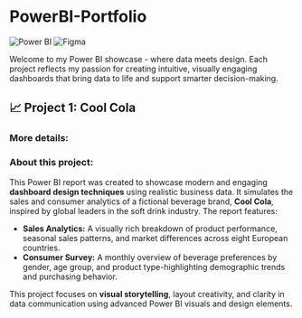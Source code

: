 # PowerBI-Portfolio
![Power BI](https://github.com/user-attachments/assets/9340983c-b22d-4be9-a9a6-c9c80b5005b2) ![Figma](https://github.com/user-attachments/assets/92b454f5-d71b-4bb9-89af-37cc008397fb) 
<p>Welcome to my Power BI showcase - where data meets design. Each project reflects my passion for creating intuitive, visually engaging dashboards that bring data to life and support smarter decision-making.</p>

  <h2>📈 Project 1: Cool Cola </h2>
  <h3>More details:</h3>
  <h3>About this project:</h3>
  <p>This Power BI report was created to showcase modern and engaging <strong>dashboard design techniques</strong> using realistic business data. It simulates the sales and consumer analytics of a fictional beverage brand, <strong>Cool Cola</strong>, inspired by global leaders in the soft drink industry. The report features:</p>

  <ul>
    <li><strong>Sales Analytics:</strong>
      A visually rich breakdown of product performance, seasonal sales patterns, and market differences across eight European countries.</li>
    <li><strong>Consumer Survey:</strong>
      A monthly overview of beverage preferences by gender, age group, and product type-highlighting demographic trends and purchasing behavior.</li>
  </ul>

  <p>This project focuses on <strong>visual storytelling</strong>, layout creativity, and clarity in data communication using advanced Power BI visuals and design elements.</p>
</section>

